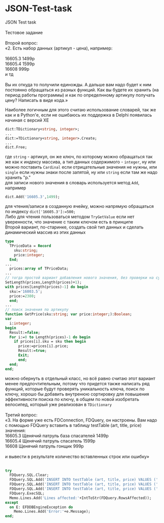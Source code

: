 # JSON-Test-task
 JSON Test task<br />
<br />
Тестовое задание <br />
<br />
Второй вопрос:<br />
«2. Есть набор данных (артикул - цена), например:<br />
<br />
16605.3		1499р<br />
16605.4		1599р<br />
16608		999р<br />
и тд<br />
<br />
Вы их откуда то получили единожды. А дальше вам надо будет к ним постоянно обращаться из разных функций. Как вы будете их хранить (на период работы программы) и как по определнному артикулу получать цену? Написать в виде кода.»<br />

Наиболее логичным для этого считаю использование словарей, так же как и в Python'е, если не ошибаюсь их поддержка в Delphi появилась начиная с версий XE<br />
```Pascal
dict:TDictionary<string, integer>;
...
dict:=TDictionary<string, integer>.Create;
...
dict.Free;
```
где ```string``` - артикул, он же ключ, по которому можно обращаться так же как к индексу массива, а тип данных содержимого - ```integer```, ну или можно поставить ```Cardinal``` если отрицательные значения не нужны, или ```single``` если нужны знаки после запятой, ну или ```string``` если там же надо хранить "р."<br />
для записи нового значения в словарь используется метод ```Add```, например
```Pascal
dict.Add('16605.3',1499);
```
для чтения/записи в созданную ячейку, можно напрямую обращаться по индексу ```dict['16605.3']:=500;``` <br />
Либо для чтения пользоваться методом ```TryGetValue``` если нет уверенности, что значение с таким ключом есть в принципе<br />
Второй вариант, по-старинке, создать свой тип данных и сделать динамический массив из этих данных<br />
```Pascal
type
  TPriceData = Record
    sku:string;
    price:integer;
  End;
...
  prices:array of TPriceData;
...
// тогда простой вариант добавления нового значения, без проверки на существование ключа, будет выглядеть так
SetLength(prices,Length(prices)+1);
with prices[Length(prices)-1] do begin
  sku:='16003.5';
  price:=2380;
  end;
...
// поиск значения по артикулу
function GetPrice(sku:string; var price:integer;):Boolean;
var
  i:integer;
begin
  Result:=false;
  For i:=0 to Length(prices)-1 do begin
    if prices[i].sku = sku then begin
      price:=prices[i].price;
      Result:=true;
      Exit;
      end;
  end;
end;
```
можно обернуть в отдельный класс, но всё равно считаю этот вариант менее предпочтительным, потому что придется также написать ряд функций, которые будут проверять уникальность ключа, поиск по ключу, хорошо бы добавить внутренюю сортировку для повышения эффективности поиска по ключу, в общем по новой изобретать велосипед, который уже реализован в ```TDictionary```<br />
<br />
Третий вопрос:<br />
«3. На форме уже есть FDConnection, FDQuery, он настроены. Вам надо с помощью FDQuery вставить в таблицу testTable (art, title, price) значения:<br />
16605.3		Щенячий патруль база спасателей	 	1499р<br />
16605.4		Щенячий патруль спасатель		1599р<br />
16608		Щенячий патруль гонщик			999р<br />
<br />
и вывести в результате количество вставленных строк или ошибку»<br />
<br />
```Pascal
try
  FDQuery.SQL.Clear;
  FDQuery.SQL.Add('INSERT INTO testTable (art, title, price) VALUES (''16605.3'',''Щенячий патруль база спасателей'', ''1499р'');');
  FDQuery.SQL.Add('INSERT INTO testTable (art, title, price) VALUES (''16605.4'',''Щенячий патруль спасатель'', ''1599р'');');
  FDQuery.SQL.Add('INSERT INTO testTable (art, title, price) VALUES (''16608'',''Щенячий патруль гонщик'', ''999р'');');
  FDQuery.ExecSQL;
  Memo.Lines.Add('Lines affected:'+IntToStr(FDQuery.RowsAffected));
except
  on E: EFDDBEngineException do
    Memo.Lines.Add('Error:'+e.Message);
end;
```
